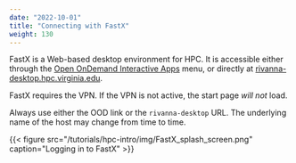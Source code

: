 ```yaml
---
date: "2022-10-01"
title: "Connecting with FastX"
weight: 130
---
```


FastX is a Web-based desktop environment for HPC. It is accessible either through the [Open OnDemand Interactive Apps](/tutorials/hpc-intro/ood_interactive_apps) menu, or directly at [rivanna-desktop.hpc.virginia.edu](https://rivanna-desktop.hpc.virginia.edu).

FastX requires the VPN.  If the VPN is not active, the start page _will not_ load.

Always use either the OOD link or the `rivanna-desktop` URL.  The underlying name of the host may change from time to time.

{{< figure src="/tutorials/hpc-intro/img/FastX_splash_screen.png" caption="Logging in to FastX" >}}

